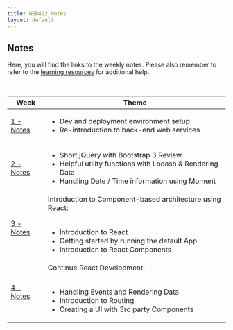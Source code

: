 ```yaml
---
title: WEB422 Notes
layout: default
---
```


## Notes

Here, you will find the links to the weekly notes.  Please also remember to refer to the [learning resources](/resources) for additional help.

<br>

<table>
<thead>
<tr>
<th>Week</th>
<th>Theme</th>
</tr>
</thead>
<tbody>
<tr>
<td><a href="/notes/week01">1 - Notes</a></td>
<td>
<ul>
<li>Dev and deployment environment setup</li>
<li>Re-introduction to back-end web services</li>
</ul>
</td>
</tr>
<tr>
<td><a href="/notes/week02">2 - Notes</a></td>
<td>
<ul>
<li>Short jQuery with Bootstrap 3 Review</li>
<li>Helpful utility functions with Lodash &amp; Rendering Data</li>
<li>Handling Date / Time information using Moment</li>
</ul>
</td>
</tr>
<tr><td><a href="/notes/week03">3 - Notes</a></td>
<td>
Introduction to Component-based architecture using React:<br><br>
<ul>
<li>Introduction to React</li>
<li>Getting started by running the default App</li>
<li>Introduction to React Components</li>
</ul>
</td>
</tr>
<tr><td><a href="/notes/week04">4 - Notes</a></td>
<td>
Continue React Development:<br><br>
<ul>
<li>Handling Events and Rendering Data</li>
<li>Introduction to Routing</li>
<li>Creating a UI with 3rd party Components</li>
</ul>
</td>
</tr>
</tbody>
</table>
